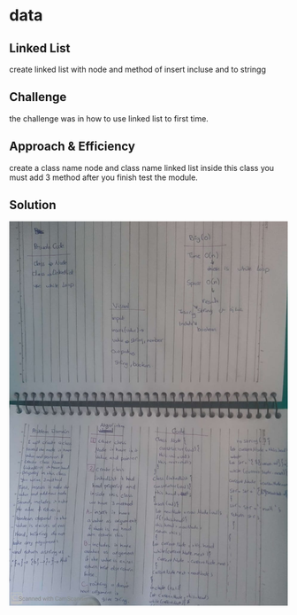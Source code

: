 # data
## Linked List
create linked list with node and method of insert incluse and to stringg
## Challenge
the challenge was in how to use linked list to first time.

## Approach & Efficiency
create a class name node and class name linked list inside this class you must add 3 method after you finish test the module.

## Solution
![Solution](/assets/linked-list.jpeg)